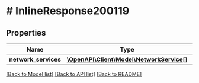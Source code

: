 # # InlineResponse200119

## Properties

Name | Type | Description | Notes
------------ | ------------- | ------------- | -------------
**network_services** | [**\OpenAPI\Client\Model\NetworkService[]**](NetworkService.md) |  | [optional]

[[Back to Model list]](../../README.md#models) [[Back to API list]](../../README.md#endpoints) [[Back to README]](../../README.md)
